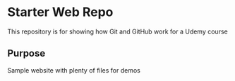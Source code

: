 # Starter Web Repo

This repository is for showing how Git and GitHub work for a Udemy course

## Purpose

Sample website with plenty of files for demos